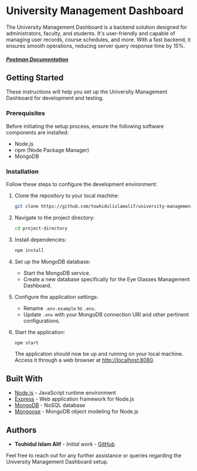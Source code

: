 # University Management Dashboard

The University Management Dashboard is a backend solution designed for administrators, faculty, and students. It's user-friendly and capable of managing user records, course schedules, and more. With a fast backend, it ensures smooth operations, reducing server query response time by 15%.

##### [Postman Documentation](https://documenter.getpostman.com/view/25704001/2sA35K21Lc)

## Getting Started

These instructions will help you set up the University Management Dashboard for development and testing.

### Prerequisites

Before initiating the setup process, ensure the following software components are installed:

- Node.js
- npm (Node Package Manager)
- MongoDB

### Installation

Follow these steps to configure the development environment:

1. Clone the repository to your local machine:

   ```bash
   git clone https://github.com/towhidulislamalif/university-management-backend
   ```

2. Navigate to the project directory:

   ```bash
   cd project-directory
   ```

3. Install dependencies:

   ```bash
   npm install
   ```

4. Set up the MongoDB database:

   - Start the MongoDB service.
   - Create a new database specifically for the Eye Glasses Management Dashboard.

5. Configure the application settings:

   - Rename `.env.example` to `.env`.
   - Update `.env` with your MongoDB connection URI and other pertinent configurations.

6. Start the application:

   ```bash
   npm start
   ```

   The application should now be up and running on your local machine. Access it through a web browser at [http://localhost:8080](http://localhost:5000).

## Built With

- [Node.js](https://nodejs.org/en) - JavaScript runtime environment
- [Express](https://expressjs.com/) - Web application framework for Node.js
- [MongoDB](https://www.mongodb.com/docs/) - NoSQL database
- [Mongoose](https://mongoosejs.com/) - MongoDB object modeling for Node.js

## Authors

- **Touhidul Islam Alif** - _Initial work_ - [GitHub](https://github.com/towhidulislamalif)

Feel free to reach out for any further assistance or queries regarding the University Management Dashboard setup.
